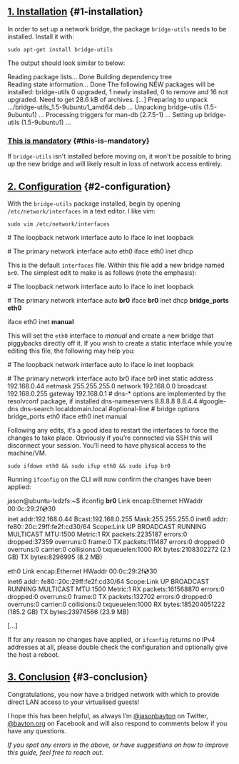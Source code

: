 <!---
title: "Set up a network bridge - Ubuntu 12.04 LTS +"
date: "2017-04-15"
--->

## [1\. Installation](#1-installation) {#1-installation}

In order to set up a network bridge, the package `bridge-utils` needs to be installed. Install it with:

`sudo apt-get install bridge-utils`

The output should look similar to below:

Reading package lists... Done
Building dependency tree       
Reading state information... Done
The following NEW packages will be installed:
  bridge-utils
0 upgraded, 1 newly installed, 0 to remove and 16 not upgraded.
Need to get 28.6 kB of archives.
\[...\]
Preparing to unpack .../bridge-utils\_1.5-9ubuntu1\_amd64.deb ...
Unpacking bridge-utils (1.5-9ubuntu1) ...
Processing triggers for man-db (2.7.5-1) ...
Setting up bridge-utils (1.5-9ubuntu1) ...

### [This is mandatory](#this-is-mandatory) {#this-is-mandatory}

If `bridge-utils` isn't installed before moving on, it won't be possible to bring up the new bridge and will likely result in loss of network access entirely.

## [2\. Configuration](#2-configuration) {#2-configuration}

With the `bridge-utils` package installed, begin by opening `/etc/network/interfaces` in a text editor. I like vim:

`sudo vim /etc/network/interfaces`

\# The loopback network interface
auto lo
iface lo inet loopback

\# The primary network interface
auto eth0
iface eth0 inet dhcp

This is the default `interfaces` file. Within this file add a new bridge named `br0`. The simplest edit to make is as follows (note the emphasis):

\# The loopback network interface
auto lo
iface lo inet loopback

\# The primary network interface
auto **br0**
iface **br0** inet dhcp
    **bridge\_ports eth0**

iface eth0 inet **manual**

This will set the `eth0` interface to _manual_ and create a new bridge that piggybacks directly off it. If you wish to create a static interface while you’re editing this file, the following may help you:

\# The loopback network interface
auto lo
iface lo inet loopback

\# The primary network interface
auto br0
iface br0 inet static
        address 192.168.0.44
        netmask 255.255.255.0
        network 192.168.0.0
        broadcast 192.168.0.255
        gateway 192.168.0.1
        # dns-\* options are implemented by the resolvconf package, if installed
        dns-nameservers 8.8.8.8 8.8.4.4 #google-dns
        dns-search localdomain.local #optional-line
        # bridge options
        bridge\_ports eth0
iface eth0 inet manual

Following any edits, it’s a good idea to restart the interfaces to force the changes to take place. Obviously if you’re connected via SSH this will disconnect your session. You’ll need to have physical access to the machine/VM.

`sudo ifdown eth0 && sudo ifup eth0 && sudo ifup br0`

Running `ifconfig` on the CLI will now confirm the changes have been applied:

jason@ubuntu-lxdzfs:~$ ifconfig
**br0**       Link encap:Ethernet  HWaddr 00:0c:29:2f:cd:30  
          inet addr:192.168.0.44  Bcast:192.168.0.255  Mask:255.255.255.0
          inet6 addr: fe80::20c:29ff:fe2f:cd30/64 Scope:Link
          UP BROADCAST RUNNING MULTICAST  MTU:1500  Metric:1
          RX packets:2235187 errors:0 dropped:37359 overruns:0 frame:0
          TX packets:111487 errors:0 dropped:0 overruns:0 carrier:0
          collisions:0 txqueuelen:1000
          RX bytes:2108302272 (2.1 GB)  TX bytes:8296995 (8.2 MB)

eth0      Link encap:Ethernet  HWaddr 00:0c:29:2f:cd:30  
          inet6 addr: fe80::20c:29ff:fe2f:cd30/64 Scope:Link
          UP BROADCAST RUNNING MULTICAST  MTU:1500  Metric:1
          RX packets:161568870 errors:0 dropped:0 overruns:0 frame:0
          TX packets:132702 errors:0 dropped:0 overruns:0 carrier:0
          collisions:0 txqueuelen:1000
          RX bytes:185204051222 (185.2 GB)  TX bytes:23974566 (23.9 MB)

\[...\]

If for any reason no changes have applied, or `ifconfig` returns no IPv4 addresses at all, please double check the configuration and optionally give the host a reboot.

## [3\. Conclusion](#3-conclusion) {#3-conclusion}

Congratulations, you now have a bridged network with which to provide direct LAN access to your virtualised guests!

I hope this has been helpful, as always I’m [@jasonbayton](https://twitter.com/jasonbayton) on Twitter, [@bayton.org](https://facebook.com/bayton.org) on Facebook and will also respond to comments below if you have any questions.

_If you spot any errors in the above, or have suggestions on how to improve this guide, feel free to reach out._
